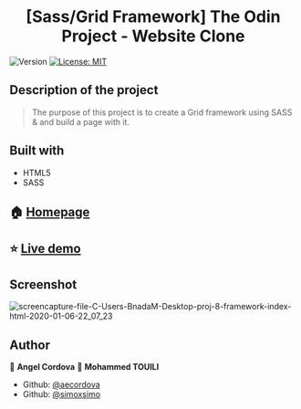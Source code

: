 <h1 align="center">[Sass/Grid Framework] The Odin Project - Website Clone</h1>
<p>
  <img alt="Version" src="https://img.shields.io/badge/version-0.0.1-blue.svg?cacheSeconds=2592000" />
  <a href="#" target="_blank">
    <img alt="License: MIT " src="https://img.shields.io/badge/License-MIT -yellow.svg" />
  </a>
</p>


## Description of the project 

>The purpose of this project is to create a Grid framework using SASS & and build a page with it. 

## Built with
<ul>
  <li>HTML5</li>
  <li>SASS</li>
</ul>

## 🏠 [Homepage](https://github.com/aecordova/proj-8-framework)

## ⭐️ [Live demo]()

## Screenshot
![screencapture-file-C-Users-BnadaM-Desktop-proj-8-framework-index-html-2020-01-06-22_07_23](https://user-images.githubusercontent.com/57480558/71852612-06e21780-30d1-11ea-81dc-65a28e7041da.png)

## Author

👤 **Angel Cordova**
👤 **Mohammed TOUILI**

* Github: [@aecordova](https://github.com/https:\/\/github.com\/aecordova)  
* Github: [@simoxsimo](https://github.com/https:\/\/github.com\/simoxsimo)
